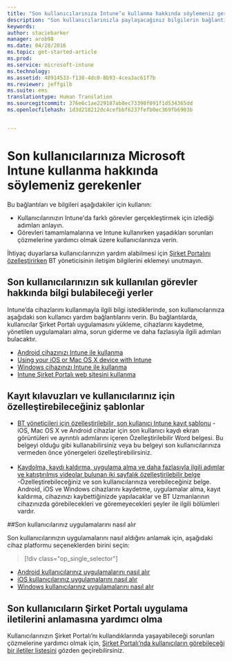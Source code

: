 ```yaml
---
title: "Son kullanıcılarınıza Intune’u kullanma hakkında söylemeniz gerekenler | Microsoft Intune"
description: "Son kullanıcılarınızla paylaşacağınız bilgilerin bağlantıları"
keywords: 
author: staciebarker
manager: arob98
ms.date: 04/28/2016
ms.topic: get-started-article
ms.prod: 
ms.service: microsoft-intune
ms.technology: 
ms.assetid: 48914533-f138-4dc0-8b93-4cea3ac61f7b
ms.reviewer: jeffgilb
ms.suite: ems
translationtype: Human Translation
ms.sourcegitcommit: 376e6c1ae229187ab8ec73390f091f1d534365dd
ms.openlocfilehash: 1d3d218212dc4cefbbf6237fefb0ec369fb6903b


---
```




# Son kullanıcılarınıza Microsoft Intune kullanma hakkında söylemeniz gerekenler

Bu bağlantıları ve bilgileri aşağıdakiler için kullanın:

- Kullanıcılarınızın Intune'da farklı görevler gerçekleştirmek için izlediği adımları anlayın.
- Görevleri tamamlamalarına ve Intune kullanırken yaşadıkları sorunları çözmelerine yardımcı olmak üzere kullanıcılarınıza verin.

İhtiyaç duyarlarsa kullanıcılarınızın yardım alabilmesi için [Şirket Portalını özelleştirirken](/Intune/get-started/start-with-a-paid-subscription-to-microsoft-intune-step-7) BT yöneticisinin iletişim bilgilerini eklemeyi unutmayın.


## Son kullanıcılarınızın sık kullanılan görevler hakkında bilgi bulabileceği yerler

Intune’da cihazlarını kullanmayla ilgili bilgi istediklerinde, son kullanıcılarınıza aşağıdaki son kullanıcı yardım bağlantılarını verin. Bu bağlantılarda, kullanıcılar Şirket Portalı uygulamasını yükleme, cihazlarını kaydetme, yönetilen uygulamaları alma, sorun giderme ve daha fazlasıyla ilgili adımları bulacaktır.

- [Android cihazınızı Intune ile kullanma](/Intune/EndUser/using-your-android-device-with-intune)
- [Using your iOS or Mac OS X device with Intune](/Intune/EndUser/using-your-ios-or-mac-os-x-device-with-intune)
- [Windows cihazınızı Intune ile kullanma](/Intune/EndUser/using-your-windows-device-with-intune)
- [Intune Şirket Portalı web sitesini kullanma](/Intune/EndUser/using-the-intune-company-portal-website)


## Kayıt kılavuzları ve kullanıcılarınız için özelleştirebileceğiniz şablonlar

- [BT yöneticileri için özelleştirilebilir, son kullanıcı Intune kayıt şablonu](https://gallery.technet.microsoft.com/End-user-Intune-enrollment-55dfd64a) - iOS, Mac OS X ve Android cihazlar için son kullanıcı kaydı ekran görüntüleri ve ayrıntılı adımlarını içeren Özelleştirilebilir Word belgesi. Bu belgeyi olduğu gibi kullanabilirsiniz veya bu belgeyi son kullanıcılarınıza vermeden önce yönergeleri özelleştirebilirsiniz.</br></br>
- [Kaydolma, kaydı kaldırma, uygulama alma ve daha fazlasıyla ilgili adımlar ve katıştırılmış videolar bulunan iki sayfalık özelleştirilebilir belge](https://gallery.technet.microsoft.com/Intune-End-User-Enrollment-3a0c9b0c#content) -Özelleştirebileceğiniz ve son kullanıcılarınıza verebileceğiniz belge. Android, iOS ve Windows cihazlarını kaydetme, uygulamalar alma, kayıt kaldırma, cihazınızı kaybettiğinizde yapılacaklar ve BT Uzmanlarının cihazınızda görebilecekleri ve göremeyecekleri şeyler ile ilgili bölümleri vardır.

##Son kullanıcılarınız uygulamalarını nasıl alır

Son kullanıcılarınızın uygulamalarını nasıl aldığını anlamak için, aşağıdaki cihaz platformu seçeneklerden birini seçin:

> [!div class="op_single_selector"]
- [Android kullanıcılarınız uygulamalarını nasıl alır](how-your-android-users-get-their-apps.md)
- [iOS kullanıcılarınız uygulamalarını nasıl alır](how-your-ios-users-get-their-apps.md)
- [Windows kullanıcılarınız uygulamalarını nasıl alır](how-your-windows-users-get-their-apps.md)

## Son kullanıcıların Şirket Portalı uygulama iletilerini anlamasına yardımcı olma

Kullanıcılarınızın Şirket Portalı’nı kullandıklarında yaşayabileceği sorunları çözmelerine yardımcı olmak için, [Şirket Portalı’nda kullanıcıların görebileceği bir iletiler listesini](/Intune/Plan-Design/help-end-users-understand-company-portal-app-messages) gözden geçirebilirsiniz.



<!--HONumber=Jul16_HO3-->


